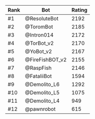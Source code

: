 Rank|Bot|Rating
---|---|---
#1|@ResoluteBot|2192
#2|@ToromBot|2185
#3|@Intron014|2172
#4|@TorBot_v2|2170
#5|@YoBot_v2|2167
#6|@FireFishBOT_v2|2155
#7|@RaspFish|2146
#8|@FataliiBot|1594
#9|@Demolito_L6|1292
#10|@Demolito_L5|1075
#11|@Demolito_L4|949
#12|@pawnrobot|615
